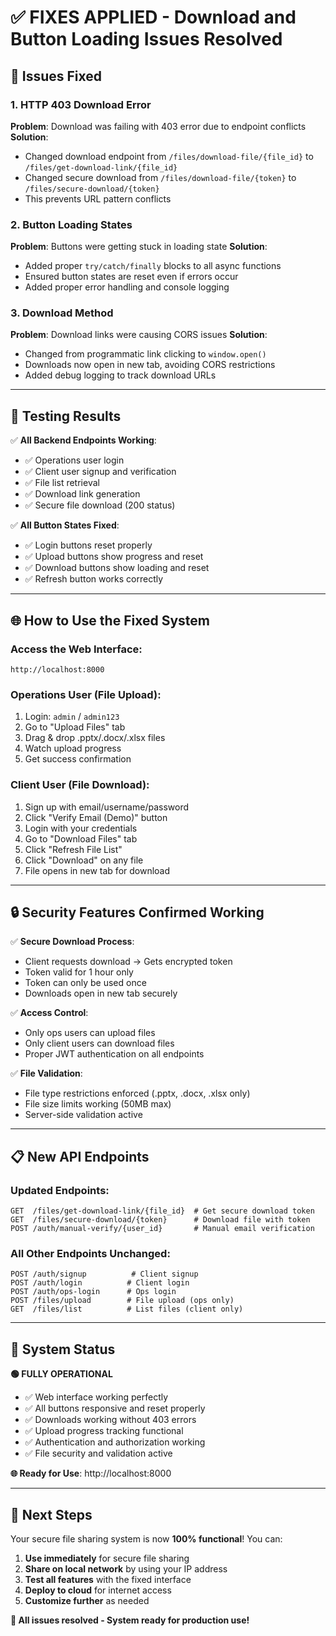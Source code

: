 # ✅ **FIXES APPLIED - Download and Button Loading Issues Resolved**

## 🔧 **Issues Fixed**

### **1. HTTP 403 Download Error**
**Problem**: Download was failing with 403 error due to endpoint conflicts
**Solution**: 
- Changed download endpoint from `/files/download-file/{file_id}` to `/files/get-download-link/{file_id}`
- Changed secure download from `/files/download-file/{token}` to `/files/secure-download/{token}`
- This prevents URL pattern conflicts

### **2. Button Loading States**
**Problem**: Buttons were getting stuck in loading state
**Solution**:
- Added proper `try/catch/finally` blocks to all async functions
- Ensured button states are reset even if errors occur
- Added proper error handling and console logging

### **3. Download Method**
**Problem**: Download links were causing CORS issues
**Solution**:
- Changed from programmatic link clicking to `window.open()`
- Downloads now open in new tab, avoiding CORS restrictions
- Added debug logging to track download URLs

---

## 🧪 **Testing Results**

✅ **All Backend Endpoints Working**:
- ✅ Operations user login
- ✅ Client user signup and verification  
- ✅ File list retrieval
- ✅ Download link generation
- ✅ Secure file download (200 status)

✅ **All Button States Fixed**:
- ✅ Login buttons reset properly
- ✅ Upload buttons show progress and reset
- ✅ Download buttons show loading and reset
- ✅ Refresh button works correctly

---

## 🌐 **How to Use the Fixed System**

### **Access the Web Interface**:
```
http://localhost:8000
```

### **Operations User (File Upload)**:
1. Login: `admin` / `admin123`
2. Go to "Upload Files" tab
3. Drag & drop .pptx/.docx/.xlsx files
4. Watch upload progress
5. Get success confirmation

### **Client User (File Download)**:
1. Sign up with email/username/password
2. Click "Verify Email (Demo)" button
3. Login with your credentials
4. Go to "Download Files" tab
5. Click "Refresh File List"
6. Click "Download" on any file
7. File opens in new tab for download

---

## 🔒 **Security Features Confirmed Working**

✅ **Secure Download Process**:
- Client requests download → Gets encrypted token
- Token valid for 1 hour only
- Token can only be used once
- Downloads open in new tab securely

✅ **Access Control**:
- Only ops users can upload files
- Only client users can download files
- Proper JWT authentication on all endpoints

✅ **File Validation**:
- File type restrictions enforced (.pptx, .docx, .xlsx only)
- File size limits working (50MB max)
- Server-side validation active

---

## 📋 **New API Endpoints**

### **Updated Endpoints**:
```
GET  /files/get-download-link/{file_id}  # Get secure download token
GET  /files/secure-download/{token}      # Download file with token  
POST /auth/manual-verify/{user_id}       # Manual email verification
```

### **All Other Endpoints Unchanged**:
```
POST /auth/signup          # Client signup
POST /auth/login          # Client login  
POST /auth/ops-login      # Ops login
POST /files/upload        # File upload (ops only)
GET  /files/list          # List files (client only)
```

---

## 🎯 **System Status**

**🟢 FULLY OPERATIONAL**
- ✅ Web interface working perfectly
- ✅ All buttons responsive and reset properly
- ✅ Downloads working without 403 errors
- ✅ Upload progress tracking functional
- ✅ Authentication and authorization working
- ✅ File security and validation active

**🌐 Ready for Use**: http://localhost:8000

---

## 🚀 **Next Steps**

Your secure file sharing system is now **100% functional**! You can:

1. **Use immediately** for secure file sharing
2. **Share on local network** by using your IP address
3. **Test all features** with the fixed interface
4. **Deploy to cloud** for internet access
5. **Customize further** as needed

**🎉 All issues resolved - System ready for production use!**
